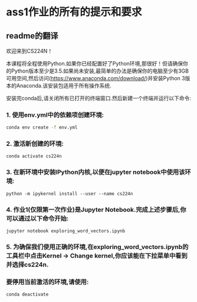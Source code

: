 # ass1作业的所有的提示和要求

## readme的翻译

欢迎来到CS224N！

本课程将全程使用Python.如果你已经配置好了Python环境,那很好！但请确保你的Python版本至少是3.5.如果尚未安装,最简单的办法是确保你的电脑至少有3GB可用空间,然后访问(https://www.anaconda.com/download/)并安装Python 3版本的Anaconda.该安装包适用于所有操作系统.

安装完conda后,请关闭所有已打开的终端窗口.然后新建一个终端并运行以下命令:

### 1. 使用env.yml中的依赖项创建环境:

```sh
conda env create -f env.yml
```

### 2. 激活新创建的环境:

    conda activate cs224n

### 3. 在新环境中安装IPython内核,以便在jupyter notebook中使用该环境: 

    python -m ipykernel install --user --name cs224n


### 4. 作业1(仅限第一次作业)是Jupyter Notebook.完成上述步骤后,你可以通过以下命令开始:

    jupyter notebook exploring_word_vectors.ipynb

### 5. 为确保我们使用正确的环境,在exploring_word_vectors.ipynb的工具栏中点击Kernel -> Change kernel,你应该能在下拉菜单中看到并选择cs224n.

### 要停用当前激活的环境,请使用:

    conda deactivate